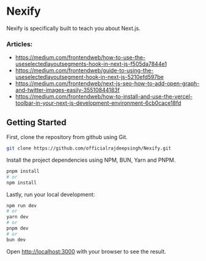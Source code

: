 # Nexify
Nexify is specifically built to teach you about Next.js.

### Articles:

* <https://medium.com/frontendweb/how-to-use-the-useselectedlayoutsegments-hook-in-next-js-f505da7844e1>
* <https://medium.com/frontendweb/guide-to-using-the-useselectedlayoutsegment-hook-in-next-js-5210efd597be>
* <https://medium.com/frontendweb/next-js-seo-how-to-add-open-graph-and-twitter-images-easily-35510844183f>
* <https://medium.com/frontendweb/how-to-install-and-use-the-vercel-toolbar-in-your-next-js-development-environment-6cb0cace18fd>

## Getting Started

First, clone the repository from github using Git.

```bash
git clone https://github.com/officialrajdeepsingh/Nexify.git
```
Install the project dependencies using NPM, BUN, Yarn and PNPM.

```bash
pnpm install
# or 
npm install
```

Lastly, run your local development:

```bash
npm run dev
# or
yarn dev
# or
pnpm dev
# or
bun dev
```

Open [http://localhost:3000](http://localhost:3000) with your browser to see the result.
